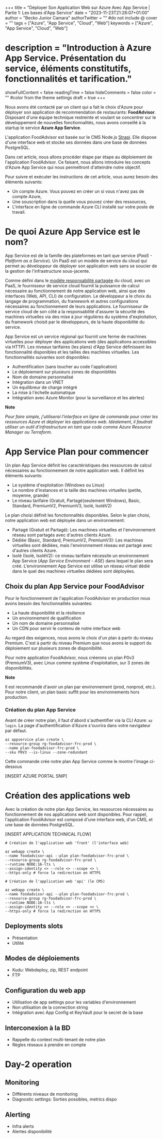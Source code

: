 +++
title = "Déployer Son Application Web sur Azure Avec App Service | Partie 1: Les bases d'App Service"
date = "2023-11-23T21:26:07+01:00"
author = "Becko Junior Camara"
authorTwitter = "" #do not include @
cover = ""
tags = ["Azure", "App Service", "Cloud", "Web"]
keywords = ["Azure", "App Service", "Cloud", "Web"]
# description = "Introduction à Azure App Service. Présentation du service, éléments constitutifs, fonctionnalités et tarification."
showFullContent = false
readingTime = false
hideComments = false
color = "" #color from the theme settings
draft = true
+++

Nous avons été contacté par un client qui a fait le choix d'Azure pour déployer son application de recommendation de restaurants: **FoodAdvisor**. Disposant d'une équipe technique restreinte et voulant se concentrer sur le développement de nouvelles fonctionnalités, nous avons conseillé à la startup le service **Azure App Service**.

L'application FoodAdvisor est basée sur le CMS Node.js [Strapi](https://strapi.io/). Elle dispose d'une interface web et stocke ses données dans une base de données PostgreSQL.

Dans cet article, nous allons procéder étape par étape au déploiement de l'application FoodAdvisor. Ce faisant, nous allons introduire les concepts d'Azure App Service qui nous permettront d'atteindre notre objectif.

Pour suivre et exécuter les instructions de cet article, vous aurez besoin des éléments suivants:

- Un compte Azure. Vous pouvez en créer un si vous n'avez pas de compte Azure,
- Une souscription dans la quelle vous pouvez créer des ressources,
- L'interface en ligne de commande Azure CLI installé sur votre poste de travail.

# De quoi Azure App Service est le nom?

App Service est de la famille des plateformes en tant que service (_PaaS - Platform as a Service_). Un PaaS est un modèle de service du cloud qui permet au développeur de déployer son application web sans se soucier de la gestion de l'infrastructure sous-jacente.

Comme défini dans le [modèle responsabilité partagée](https://learn.microsoft.com/fr-fr/azure/security/fundamentals/shared-responsibility) du cloud, avec un PaaS, le fournisseur de service cloud fournit la puissance de calcul nécessaire au fonctionnement de notre application web, ainsi que des interfaces (Web, API, CLI) de configuration. Le développeur a le choix du langage de programmation, du framework et autres configurations nécessaires au fonctionnement de leurs applications. Le fournisseur de service cloud de son côté a la responsabilité d'assurer la sécurité des machines virtuelles via des mise à jour régulières du système d'exploitation, du framework choisit par le développeurs, de la haute disponibilité du service.

App Service est un service régional qui fournit une ferme de machines virtuelles pour déployer des applications web (des applications accessibles via HTTP). Les niveaux tarifaires (les plans) d'App Service définissent les fonctionnalité disponibles et les tailles des machines virtuelles. Les fonctionnalités suivantes sont disponibles:

- Authentification (sans toucher au code l'application)
- Le déploiement sur plusieurs zones de disponiblités
- Nom de domaine personnalisé
- Intégration dans un VNET
- Un équilibreur de charge intégré
- La mise à l'échelle automatique
- Intégration avec Azure Monitor (pour la surveillance et les alertes)

**Note**

_Pour faire simple, j'utiliserai l'interface en ligne de commande pour créer les ressources Azure et déployer les applications web. Idéalement, il faudrait utiliser un outil d'infrastructure en tant que code comme Azure Resource Manager ou Terraform._

# App Service Plan pour commencer

Un plan App Service définit les caractéristiques des ressources de calcul nécessaires au fonctionnement de notre application web. Il définit les éléments suivants:

- Le système d'exploitation (Windows ou Linux)
- Le nombre d'instances et la taille des machines virtuelles (petite, moyenne, grande)
- Le niveau tarifaire (Gratuit, Partagé(seulement Windows), Basic, Standard, PremiumV2, PremiumV3, Isolé, IsoléV2)

Le plan choisi définit les fonctionnalités disponibles. Selon le plan choisi, notre application web est déployée dans un environnement:

- Partagé (Gratuit et Partagé): Les machines virtuelles et l'environnement réseau sont partagés avec d'autres clients Azure.
- Dédiée (Basic, Standard, PremiumV2, PremiumV3): Les machines virtuelles sont dédiées, mais l'environnement réseau est partagé avec d'autres clients Azure.
- Isolé (Isolé, IsoléV2): ce niveau tarifaire nécessite un environnement App Service (_App Service Environment - ASE_) dans lequel le plan sera créé. L'environnement App Service est utilise un réseau virtuel dédié dans le quel des machines virtuelles dédiées sont déployées.

## Choix du plan App Service pour FoodAdvisor

Pour le fonctionnement de l'application FoodAdvisor en production nous avons besoin des fonctionnalités suivantes:

- La haute disponibilité et la résilience
- Un environnement de qualification
- Un nom de domaine personnalisé
- Un CDN pour servir le contenu de notre interface web

Au regard des exigences, nous avons le choix d'un plan à partir du niveau Premium. C'est à partir du niveau Premium que nous avons le support du déploiement sur plusieurs zones de disponibilité.

Pour notre application FoodAdvisor, nous créerons un plan P0v3 (PremiumV3), avec Linux comme système d'exploitation, sur 3 zones de disponibilités.

**Note**

Il est recommandé d'avoir un plan par environnement (prod, nonprod, etc.). Pour notre client, un plan basic suffit pour les environnements hors production.

### Création du plan App Service

Avant de créer notre plan, il faut d'abord s'authentifier via la CLI Azure: `az login`. La page d'authentification d'Azure s'ouvrira dans votre navigateur par défaut.

```
az appservice plan create \
--resource-group rg-foodadvisor-frc-prod \
--name plan-foodadvisor-frc-prod \
--sku P0V3 --is-linux --zone-redundant
```

Cette commande crée notre plan App Service comme le montre l'image ci-dessous

[INSERT AZURE PORTAL SNIP]

# Création des applications web

Avec la création de notre plan App Service, les ressources nécessaires au fonctionnement de nos applications web sont disponibles. Pour rappel, l'application FoodAdvisor est composé d'une interface web, d'un CMS, et une base de données PostgreSQL.

[INSERT APPLICATION TECHNICAL FLOW]

```
# Création de l'application web 'front' (l'interface web)

az webapp create \
--name foodadvisor-api --plan plan-foodadvisor-frc-prod \
--resource-group rg-foodadvisor-frc-prod \
--runtime NODE:16-lts \
--assign-identity <> --role <> --scope <> \
--https-only # force la redirection en HTTPS

# Création de l'application web 'api' (le CMS)

az webapp create \
--name foodadvisor-api --plan plan-foodadvisor-frc-prod \
--resource-group rg-foodadvisor-frc-prod \
--runtime NODE:16-lts \
--assign-identity <> --role <> --scope <> \
--https-only # force la redirection en HTTPS
```

## Deployments slots

- Présentation
- Utilité

## Modes de déploiements

- Kudu: Webdeploy, zip, REST endpoint
- FTP

## Configuration du web app

- Utilisation de app settings pour les variables d'environnement
- Non utilisation de la connection string
- Intégration avec App Config et KeyVault pour le secret de la base

## Interconexion à la BD

- Rappelle du context multi-tenant de notre plan
- Règles réseaux à prendre en compte

# Day-2 operation

## Monitoring

- Différents niveaux de monitoring
- Diagnostic settings: Sorties possibles, metrics dispo

## Alerting

- Infra alerts
- Alertes disponibilité
